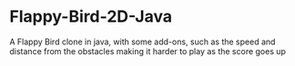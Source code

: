 # Flappy-Bird-2D-Java
A Flappy Bird clone in java, with some add-ons, such as the speed and distance from the obstacles making it harder to play as the score goes up
